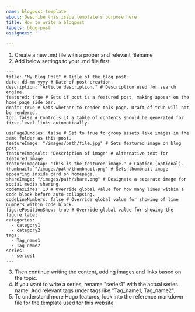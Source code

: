 ```yaml
---
name: blogpost-template
about: Describe this issue template's purpose here.
title: How to write a blogpost
labels: blog-post
assignees: ''

---
```


1. Create a new .md file with a proper and relevant filename
2. Add below settings to your .md file first.

```
---
title: "My Blog Post" # Title of the blog post.
date: dd-mm-yyyy # Date of post creation.
description: "Article description." # Description used for search engine.
featured: true # Sets if post is a featured post, making appear on the home page side bar.
draft: true # Sets whether to render this page. Draft of true will not be rendered.
toc: false # Controls if a table of contents should be generated for first-level links automatically.

usePageBundles: false # Set to true to group assets like images in the same folder as this post.
featureImage: "/images/path/file.jpg" # Sets featured image on blog post.
featureImageAlt: 'Description of image' # Alternative text for featured image.
featureImageCap: 'This is the featured image.' # Caption (optional).
thumbnail: "/images/path/thumbnail.png" # Sets thumbnail image appearing inside card on homepage.
shareImage: "/images/path/share.png" # Designate a separate image for social media sharing.
codeMaxLines: 10 # Override global value for how many lines within a code block before auto-collapsing.
codeLineNumbers: false # Override global value for showing of line numbers within code block.
figurePositionShow: true # Override global value for showing the figure label.
categories:
  - category1
  - category2
tags:
  - Tag_name1
  - Tag_name2
series:
  - series1
---
```

3. Then continue writing the content, adding images and links based on the topic. 
4. If you want to write a series, rename "series1" with the actual series name. Add relevant tags under tags like "Tag_name1, Tag_name2". 
5. To understand more Hugo features, look into the reference markdown file for the template used for this website
